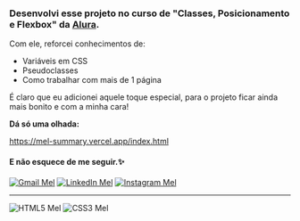 ### Desenvolvi esse projeto no curso de "Classes, Posicionamento e Flexbox" da [Alura](https://www.alura.com.br/).

Com ele, reforcei conhecimentos de:
- Variáveis em CSS
- Pseudoclasses
- Como trabalhar com mais de 1 página

É claro que eu adicionei aquele toque especial, para o projeto ficar ainda mais bonito e com a minha cara!

**Dá só uma olhada:**

https://mel-summary.vercel.app/index.html

#### E não esquece de me seguir.✨

[![Gmail Mel](https://img.shields.io/badge/Gmail-D14836?style=for-the-badge&logo=gmail&logoColor=white)](mailto:melissameira92@gmail.com)
[![LinkedIn Mel](https://img.shields.io/badge/LinkedIn-0077B5?style=for-the-badge&logo=linkedin&logoColor=white)](https://www.linkedin.com/in/melissa-perdomo/)
[![Instagram Mel](https://img.shields.io/badge/Instagram-E4405F?style=for-the-badge&logo=instagram&logoColor=white)](https://www.instagram.com/amelperdomo/)

***
![HTML5 Mel](https://github.com/melperdomo/Website_Bugdroid_HTML5_CSS3/assets/105086275/df4e6323-bd8d-4cca-8a68-dc2e5ef7d29d)
![CSS3 Mel](https://github.com/melperdomo/Website_Bugdroid_HTML5_CSS3/assets/105086275/fed63a7f-3052-4c17-9e52-d146ed8a7fe1)

